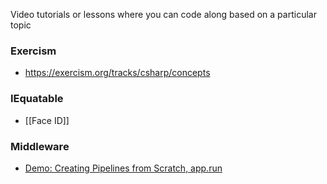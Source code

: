 Video tutorials or lessons where you can code along based on a particular topic

### Exercism
- https://exercism.org/tracks/csharp/concepts

### IEquatable
- [[Face ID]]

### Middleware
- [Demo: Creating Pipelines from Scratch, app.run](https://app.pluralsight.com/ilx/video-courses/a1a7390d-edbc-41fd-9074-a51c5c77239e/2b46a360-978a-4e61-b35b-4d367c3c1eca/522c0ea4-71c0-45af-ab55-3f0e4db106b2)